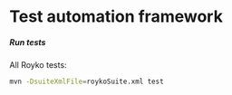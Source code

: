 # Test automation framework



##### Run tests
All Royko tests:
```bash
mvn -DsuiteXmlFile=roykoSuite.xml test
```